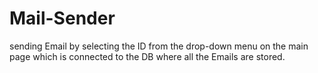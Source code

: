 # Mail-Sender
sending Email by selecting the ID from the drop-down menu on the main page which is connected to the DB where all the Emails are stored.
